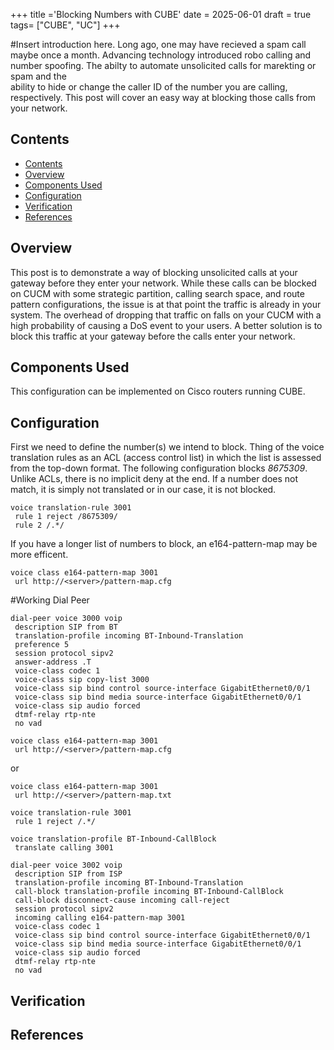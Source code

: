 +++
title ='Blocking Numbers with CUBE'
date = 2025-06-01
draft = true
tags= ["CUBE", "UC"]
+++


#Insert introduction here.
Long ago, one may have recieved a spam call maybe once a month. Advancing technology introduced robo calling and number spoofing. The abilty to automate unsolicited calls for marekting or spam and the  
ability to hide or change the caller ID of the number you are calling, respectively. This post will cover an easy way at blocking those calls from your network.   
<!--more-->  


## Contents
- [Contents](#contents)
- [Overview](#overview)
- [Components Used](#components-used)
- [Configuration](#configuration)
- [Verification](#verification)
- [References](#references)

## Overview
This post is to demonstrate a way of blocking unsolicited calls at your gateway before they enter your network. While these calls can be blocked on CUCM with some strategic partition, calling search space, and route pattern configurations, the issue is at that point the traffic is already in your system. The overhead of dropping that traffic on falls on your CUCM with a high probability of causing a DoS event to your users. A better solution is to block this traffic at your gateway before the calls enter your network.

## Components Used
This configuration can be implemented on Cisco routers running CUBE.

## Configuration
First we need to define the number(s) we intend to block. Thing of the voice translation rules as an ACL (access control list) in which the list is assessed from the top-down format. The following configuration blocks *8675309*. Unlike ACLs, there is no implicit deny at the end. If a number does not match, it is simply not translated or in our case, it is not blocked.
```
voice translation-rule 3001
 rule 1 reject /8675309/
 rule 2 /.*/
```
If you have a longer list of numbers to block, an e164-pattern-map may be more efficent.
```
voice class e164-pattern-map 3001
 url http://<server>/pattern-map.cfg
```



#Working Dial Peer
```
dial-peer voice 3000 voip
 description SIP from BT
 translation-profile incoming BT-Inbound-Translation
 preference 5
 session protocol sipv2
 answer-address .T
 voice-class codec 1  
 voice-class sip copy-list 3000
 voice-class sip bind control source-interface GigabitEthernet0/0/1
 voice-class sip bind media source-interface GigabitEthernet0/0/1
 voice-class sip audio forced
 dtmf-relay rtp-nte
 no vad
```

```
voice class e164-pattern-map 3001
 url http://<server>/pattern-map.cfg
```
or

```  
voice class e164-pattern-map 3001
 url http://<server>/pattern-map.txt
```

```
voice translation-rule 3001
 rule 1 reject /.*/

voice translation-profile BT-Inbound-CallBlock
 translate calling 3001

dial-peer voice 3002 voip
 description SIP from ISP
 translation-profile incoming BT-Inbound-Translation
 call-block translation-profile incoming BT-Inbound-CallBlock
 call-block disconnect-cause incoming call-reject
 session protocol sipv2
 incoming calling e164-pattern-map 3001
 voice-class codec 1  
 voice-class sip bind control source-interface GigabitEthernet0/0/1
 voice-class sip bind media source-interface GigabitEthernet0/0/1
 voice-class sip audio forced
 dtmf-relay rtp-nte
 no vad
```

## Verification
## References


